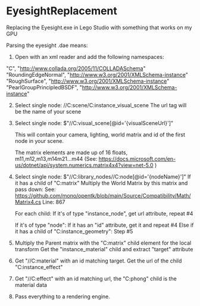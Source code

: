 # EyesightReplacement
Replacing the Eyesight.exe in Lego Studio with something that works on my GPU


Parsing the eyesight .dae means:

1. Open with an xml reader and add the following namespaces:

"C", "http://www.collada.org/2005/11/COLLADASchema"
"RoundingEdgeNormal", "http://www.w3.org/2001/XMLSchema-instance"
"RoughSurface", "http://www.w3.org/2001/XMLSchema-instance"
"PearlGroupPrincipledBSDF", "http://www.w3.org/2001/XMLSchema-instance"

2. Select single node: //C:scene/C:instance_visual_scene
	The url tag will be the name of your scene

3. Select single node: $"//C:visual_scene[@id='{visualSceneUrl}']"

	This will contain your camera, lighting, world matrix and id of the first node in your scene.

	The matrix elements are made up of 16 floats, m11,m12,m13,m14m21...m44
	(See: https://docs.microsoft.com/en-us/dotnet/api/system.numerics.matrix4x4?view=net-5.0 )

4. Select single node: $"//C:library_nodes//C:node[@id='{nodeName}']"
	If it has a child of "C:matrix"
	Multiply the World Matrix by this matrix and pass down:
		See: https://github.com/mono/opentk/blob/main/Source/Compatibility/Math/Matrix4.cs
		Line: 867

	For each child:
		If it's of type "instance_node", get url attribute, repeat #4

	If it's of type "node":
		If it has an "id" attribute, get it and repeat #4
		Else if it has a child of "C:instance_geometry":
			Step #5

5. Multiply the Parent matrix with the "C:matrix" child element for the local transform
	Get the "instance_material" child and extract "target" attribute

6. Get "//C:material" with an id matching target. Get the url of the child "C:instance_effect"

7. Get "//C:effect" with an id matching url, the "C:phong" child is the material data

8. Pass everything to a rendering engine.
